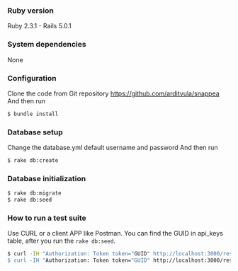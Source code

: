 ### Ruby version

Ruby 2.3.1 - Rails 5.0.1

### System dependencies

None

### Configuration

Clone the code from Git repository https://github.com/arditvula/snappea
And then run
```sh
$ bundle install
```

### Database setup

Change the database.yml default username and password
And then run
```sh
$ rake db:create
```

### Database initialization

```sh
$ rake db:migrate
$ rake db:seed
```

### How to run a test suite

Use CURL or a client APP like Postman. You can find the GUID in api_keys table, after you run the `rake db:seed`.
```sh
$ curl -IH "Authorization: Token token="GUID" http://localhost:3000/restaurants
$ curl -IH "Authorization: Token token="GUID" http://localhost:3000/restaurants/1/menu_items
```



